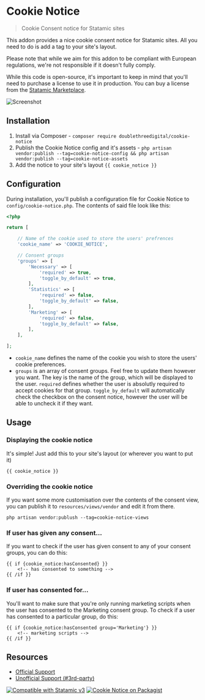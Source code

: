 # Cookie Notice
> Cookie Consent notice for Statamic sites

This addon provides a nice cookie consent notice for Statamic sites. All you need to do is add a tag to your site's layout.

Please note that while we aim for this addon to be compliant with European regulations, we're not responsible if it doesn't fully comply.

While this code is open-source, it's important to keep in mind that you'll need to purchase a license to use it in production. You can buy a license from the [Statamic Marketplace](https://statamic.com/marketplace/addons/cookie-notice).

![Screenshot](https://raw.githubusercontent.com/doublethreedigital/cookie-notice/v3.0.0/screenshot.png)

## Installation

1. Install via Composer - `composer require doublethreedigital/cookie-notice`
2. Publish the Cookie Notice config and it's assets - `php artisan vendor:publish --tag=cookie-notice-config && php artisan vendor:publish --tag=cookie-notice-assets`
3. Add the notice to your site's layout `{{ cookie_notice }}`

## Configuration

During installation, you'll publish a configuration file for Cookie Notice to `config/cookie-notice.php`. The contents of said file look like this:

```php
<?php

return [

    // Name of the cookie used to store the users' prefrences
    'cookie_name' => 'COOKIE_NOTICE',

    // Consent groups
    'groups' => [
        'Necessary' => [
            'required' => true,
            'toggle_by_default' => true,
        ],
        'Statistics' => [
            'required' => false,
            'toggle_by_default' => false,
        ],
        'Marketing' => [
            'required' => false,
            'toggle_by_default' => false,
        ],
    ],

];
```

* `cookie_name` defines the name of the cookie you wish to store the users' cookie preferences.
* `groups` is an array of consent groups. Feel free to update them however you want. The key is the name of the group, which will be displayed to the user. `required` defines whether the user is absolutly required to accept cookies for that group. `toggle_by_default` will automatically check the checkbox on the consent notice, however the user will be able to uncheck it if they want.

## Usage

### Displaying the cookie notice

It's simple! Just add this to your site's layout (or wherever you want to put it)

```antlers
{{ cookie_notice }}
```

### Overriding the cookie notice

If you want some more customisation over the contents of the consent view, you can publish it to `resources/views/vendor` and edit it from there.

```
php artisan vendor:publush --tag=cookie-notice-views
```

### If user has given any consent...

If you want to check if the user has given consent to any of your consent groups, you can do this:

```antlers
{{ if {cookie_notice:hasConsented} }}
    <!-- has consented to something -->
{{ /if }}
```

### If user has consented for...

You'll want to make sure that you're only running marketing scripts when the user has consented to the Marketing consent group. To check if a user has consented to a particular group, do this:

```antlers
{{ if {cookie_notice:hasConsented group='Marketing'} }}
    <!-- marketing scripts -->
{{ /if }}
```

## Resources

* [Official Support](https://doublethree.digital)
* [Unofficial Support (#3rd-party)](https://statamic.com/discord)

<p>
<a href="https://statamic.com"><img src="https://img.shields.io/badge/Statamic-3.0+-FF269E?style=for-the-badge" alt="Compatible with Statamic v3"></a>
<a href="https://packagist.org/packages/doublethreedigital/cookie-notice/stats"><img src="https://img.shields.io/packagist/v/doublethreedigital/cookie-notice?style=for-the-badge" alt="Cookie Notice on Packagist"></a>
</p>

